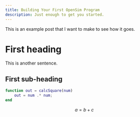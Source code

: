 ```yaml
---
title: Building Your First OpenSim Program
description: Just enough to get you started.
---
```


This is an example post that I want to make to see how it goes.

# First heading

This is another sentence.

## First sub-heading

```matlab
function out = calcSquare(num)
    out = num .* num;
end
```

$$
a = b + c
$$
